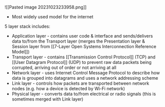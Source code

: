 
![[Pasted image 20231023233958.png]]

- Most widely used model for the internet

5 layer stack includes:

- Application layer - contains user code & interface and sends/delivers data to/from the Transport layer (merges the Presentation layer & Session layer from [[7-Layer Open Systems Interconnection Reference Model]])
- Transport layer - contains [[Transmission Control Protocol]] (TCP) and [[User Datagram Protocol]] (UDP) to prevent raw data packets being corrupted, arriving out of order or not arriving at all
- Network layer - uses Internet Control Message Protocol to describe how data is grouped into datagrams and uses a network addressing scheme
- Link layer - controls how packets are transported between network nodes (e.g. how a device is detected by Wi-Fi network)
- Physical layer - converts data to/from electrical or radio signals (this is sometimes merged with Link layer)

